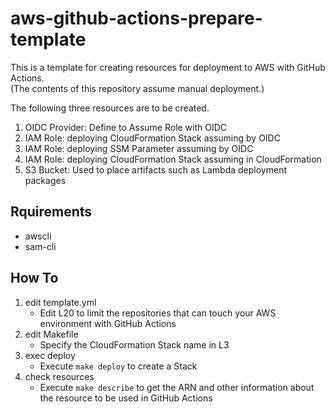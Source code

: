 # aws-github-actions-prepare-template
This is a template for creating resources for deployment to AWS with GitHub Actions.  
(The contents of this repository assume manual deployment.)

The following three resources are to be created.

1. OIDC Provider: Define to Assume Role with OIDC
1. IAM Role: deploying CloudFormation Stack assuming by OIDC
1. IAM Role: deploying SSM Parameter assuming by OIDC
1. IAM Role: deploying CloudFormation Stack assuming in CloudFormation
1. S3 Bucket: Used to place artifacts such as Lambda deployment packages

## Rquirements
- awscli
- sam-cli

## How To
1. edit template.yml
   - Edit L20 to limit the repositories that can touch your AWS environment with GitHub Actions
1. edit Makefile
   - Specify the CloudFormation Stack name in L3
1. exec deploy
   - Execute `make deploy` to create a Stack
1. check resources
   - Execute `make describe` to get the ARN and other information about the resource to be used in GitHub Actions